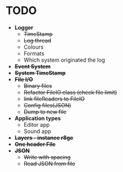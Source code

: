 # TODO

- **Logger**
  - ~~TimeStamp~~
  - ~~Log thread~~
  - Colours
  - Formats
  - Which system originated the log
- **~~Event System~~**
- **~~System TimeStamp~~**
- **~~File I/O~~**
  - ~~Binary files~~
  - ~~Refactor FileIO class (check file limit)~~
  - ~~link fileReaders to FileIO~~
  - ~~Config files(JSON)~~
  - ~~Dump to new file~~
- **Application types**
  - Editor app
  - Sound app
- **~~Layers - instance r8ge~~**
- **~~One header File~~**
- **~~JSON~~**
  - ~~Write with spacing~~
  - ~~Read JSON from file~~
